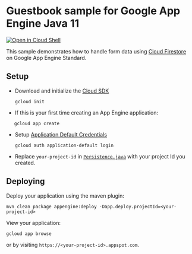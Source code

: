 # Guestbook sample for Google App Engine Java 11

<a href="https://console.cloud.google.com/cloudshell/open?git_repo=https://github.com/GoogleCloudPlatform/java-docs-samples&page=editor&open_in_editor=appengine-java11/guestbook/README.md">
<img alt="Open in Cloud Shell" src ="http://gstatic.com/cloudssh/images/open-btn.png"></a>

This sample demonstrates how to handle form data using
[Cloud Firestore](https://cloud.google.com/firestore/) on Google App Engine
Standard.

## Setup

* Download and initialize the [Cloud SDK](https://cloud.google.com/sdk/)

    `gcloud init`

* If this is your first time creating an App Engine application:
```
   gcloud app create
```

* Setup [Application Default Credentials](https://developers.google.com/identity/protocols/application-default-credentials)

    `gcloud auth application-default login`

* Replace `your-project-id` in [`Persistence.java`](/src/main/java/com/example/guestbook/Persistence.java)  with your project Id you created.

## Deploying

Deploy your application using the maven plugin:

```
mvn clean package appengine:deploy -Dapp.deploy.projectId=<your-project-id>
```

View your application:
```
gcloud app browse
```
or by visiting `https://<your-project-id>.appspot.com`.
